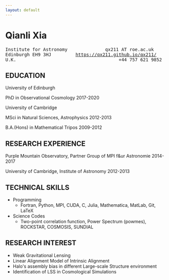 ```yaml
---
layout: default
---
```


Qianli Xia
============

<pre>Institute for Astronomy              qx211 AT roe.ac.uk
Edinburgh EH9 3HJ         <a href="https://qx211.github.io/qx211/">https://qx211.github.io/qx211/</a>
U.K.                                      +44 757 621 9852</pre>

## EDUCATION
University of Edinburgh

PhD in Observational Cosmology            2017-2020

University of Cambridge

MSci in Natural Sciences, Astrophysics    2012-2013

B.A.(Hons) in Mathematical Tripos         2009-2012

## RESEARCH EXPERIENCE
Purple Mountain Observatory, Partner Group of MPI f&ur Astronomie      2014-2017

University of Cambridge, Institute of Astronomy      2012-2013

## TECHNICAL SKILLS
- Programming 
	- Fortran, Python, MPI, CUDA, C, Julia, Mathematica, MatLab, Git, LaTeX
- Science Codes
	- Two-point correlation function, Power Spectrum (powmes), ROCKSTAR, COSMOSIS, SUNDIAL

## RESEARCH INTEREST
- Weak Gravitational Lensing
- Linear Alignment Model of Intrinsic Alignment
- Halo's assembly bias in different Large-scale Structure environment
- Identification of LSS in Cosmological Simulations